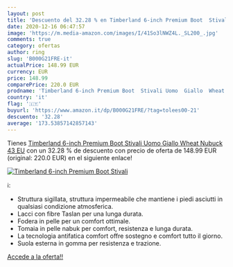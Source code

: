 ```yaml
---
layout: post
title: 'Descuento del 32.28 % en Timberland 6-inch Premium Boot  Stivali '
date: 2020-12-16 06:47:57
image: 'https://m.media-amazon.com/images/I/41So3lNWZ4L._SL200_.jpg'
comments: true
category: ofertas
author: ring
slug: 'B000G21FRE-it'
actualPrice: 148.99 EUR
currency: EUR
price: 148.99
comparePrice: 220.0 EUR
prodname: 'Timberland 6-inch Premium Boot  Stivali Uomo  Giallo  Wheat Nubuck   43 EU'
country: 'it'
flag: '🇮🇹'
buyurl: 'https://www.amazon.it/dp/B000G21FRE/?tag=tolees00-21'
descuento: '32.28'
average: '173.53857142857143'
---
```


Tienes [Timberland 6-inch Premium Boot  Stivali Uomo  Giallo  Wheat Nubuck   43 EU](https://www.amazon.it/dp/B000G21FRE/?tag=tolees00-21) con un 32.28 % de descuento con precio de oferta de 148.99 EUR (original: 220.0 EUR) en el siguiente enlace!

[![Timberland 6-inch Premium Boot  Stivali ](https://m.media-amazon.com/images/I/41So3lNWZ4L._SL200_.jpg)](https://www.amazon.it/dp/B000G21FRE/?tag=tolees00-21)

ℹ️:

- Struttura sigillata, struttura impermeabile che mantiene i piedi asciutti in qualsiasi condizione atmosferica.
- Lacci con fibre Taslan per una lunga durata.
- Fodera in pelle per un comfort ottimale.
- Tomaia in pelle nabuk per comfort, resistenza e lunga durata.
- La tecnologia antifatica comfort offre sostegno e comfort tutto il giorno.
- Suola esterna in gomma per resistenza e trazione.

[Accede a la oferta!!](https://www.amazon.it/dp/B000G21FRE/?tag=tolees00-21)
